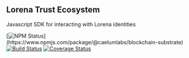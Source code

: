 ## Lorena Trust Ecosystem

Javascript SDK for interacting with Lorena identities

[![NPM Status]("https://img.shields.io/npm/v/@caelumlabs/blockchain-substrate.svg?style=flat")](https://www.npmjs.com/package/@caelumlabs/blockchain-substrate)
[![Build Status](https://travis-ci.com/caelumlabs/lorena.svg?branch=master)](https://travis-ci.com/caelumlabs/lorena)
[![Coverage Status](https://coveralls.io/repos/github/caelumlabs/lorena/badge.svg?branch=master)](https://coveralls.io/github/caelumlabs/lorena?branch=master)
